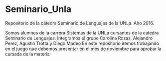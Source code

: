 # Seminario_Unla
Repositorio de la cátedra Seminario de Lenguajes de la UNLa. Año 2016. 

Somos alumnos de la carrera Sistemas de la UNLa cursantes de la catedra Seminario de Lenguajes. 
Integramos el grupo Carolina Rozas, Alejandro Perez, Agustin Trotta y Diego Madeo
En este repositorio iremos trabajando en el juego que debemos presentar en el mes de noviembre 
para aprobar la cursada de la materia
